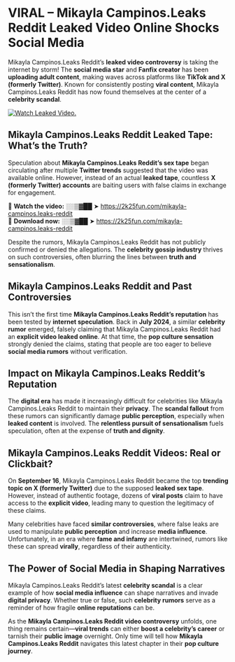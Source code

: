 # VIRAL – Mikayla Campinos.Leaks Reddit Leaked Video Online Shocks Social Media 

Mikayla Campinos.Leaks Reddit’s **leaked video controversy** is taking the internet by storm! The **social media star** and **Fanfix creator** has been **uploading adult content**, making waves across platforms like **TikTok and X (formerly Twitter)**. Known for consistently posting **viral content**, Mikayla Campinos.Leaks Reddit has now found themselves at the center of a **celebrity scandal**.  

[![Watch Leaked Video.](https://miro.medium.com/v2/resize:fit:828/format:webp/1*cilzJN44JGOrTw9NJCrNHA.gif "Watch Leaked Video")](https://2k25fun.com/mikayla-campinos.leaks-reddit)

## **Mikayla Campinos.Leaks Reddit Leaked Tape: What’s the Truth?**  
Speculation about **Mikayla Campinos.Leaks Reddit’s sex tape** began circulating after multiple **Twitter trends** suggested that the video was available online. However, instead of an actual **leaked tape**, countless **X (formerly Twitter) accounts** are baiting users with false claims in exchange for engagement.  

🔹 **Watch the video:** ░░▒▓██ ➤ https://2k25fun.com/mikayla-campinos.leaks-reddit  
🔹 **Download now:** ░░▒▓██ ➤ https://2k25fun.com/mikayla-campinos.leaks-reddit  

Despite the rumors, Mikayla Campinos.Leaks Reddit has not publicly confirmed or denied the allegations. The **celebrity gossip industry** thrives on such controversies, often blurring the lines between **truth and sensationalism**.  

## **Mikayla Campinos.Leaks Reddit and Past Controversies**  
This isn’t the first time **Mikayla Campinos.Leaks Reddit’s reputation** has been tested by **internet speculation**. Back in **July 2024**, a similar **celebrity rumor** emerged, falsely claiming that Mikayla Campinos.Leaks Reddit had an **explicit video leaked online**. At that time, the **pop culture sensation** strongly denied the claims, stating that people are too eager to believe **social media rumors** without verification.  

## **Impact on Mikayla Campinos.Leaks Reddit’s Reputation**  
The **digital era** has made it increasingly difficult for celebrities like Mikayla Campinos.Leaks Reddit to maintain their **privacy**. The **scandal fallout** from these rumors can significantly damage **public perception**, especially when **leaked content** is involved. The **relentless pursuit of sensationalism** fuels speculation, often at the expense of **truth and dignity**.  

## **Mikayla Campinos.Leaks Reddit Videos: Real or Clickbait?**  
On **September 16**, Mikayla Campinos.Leaks Reddit became the top **trending topic on X (formerly Twitter)** due to the supposed **leaked sex tape**. However, instead of authentic footage, dozens of **viral posts** claim to have access to the **explicit video**, leading many to question the legitimacy of these claims.  

Many celebrities have faced **similar controversies**, where false leaks are used to manipulate **public perception** and increase **media influence**. Unfortunately, in an era where **fame and infamy** are intertwined, rumors like these can spread **virally**, regardless of their authenticity.  

## **The Power of Social Media in Shaping Narratives**  
Mikayla Campinos.Leaks Reddit’s latest **celebrity scandal** is a clear example of how **social media influence** can shape narratives and invade **digital privacy**. Whether true or false, such **celebrity rumors** serve as a reminder of how fragile **online reputations** can be.  

As the **Mikayla Campinos.Leaks Reddit video controversy** unfolds, one thing remains certain—**viral trends** can either **boost a celebrity’s career** or tarnish their **public image** overnight. Only time will tell how **Mikayla Campinos.Leaks Reddit** navigates this latest chapter in their **pop culture journey**. 